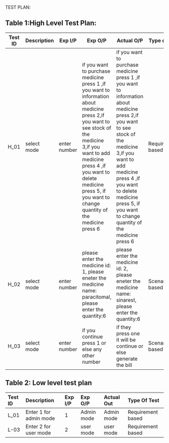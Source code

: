 TEST PLAN:

## Table 1:High Level Test Plan:

| Test ID  |  Description     |   Exp I/P   |  Exp O/P     |    Actual O/P   |  Type of test  | 
|----------|------------------|-------------|--------------|-----------------|----------------|
|  H_01    | select mode   | enter number   | if you want to purchase medicine press 1 ,if you want to information about medicine press 2,if you want to see stock of the medicine 3,if you want to add medicine press 4 ,if you want to delete medicine press 5, if you want to change quantity of the medicine press 6 | if you want to purchase medicine press 1 ,if you want to information about medicine press 2,if you want to see stock of the medicine 3,if you want to add medicine press 4 ,if you want to delete medicine press 5, if you want to change quantity of the medicine press 6  | Requirement based |
|  H_02    | select mode  |  enter number   | please enter the medicine id: 1, please eneter the medicine name: paracitomal, please enter the quantity:6 | please enter the medicine id: 2, please eneter the medicine name: sinarest, please enter the quantity:6 | Scenario based |
|  H_03    | select mode  |  enter number   | if you continue press 1 or else any other number | if they press one it will be continue or else generate the bill | Scenario based |



## Table 2: Low level test plan
|Test ID|Description|Exp I/P|Exp O/P|Actual Out|Type Of Test|
|:-----------|:----------|:---------|:----------|:---------|:-------|
|L_01|Enter 1 for admin mode|1|Admin mode|Admin mode|Requirement based|
|L-03|Enter 2 for user mode |2 |user mode|user mode|Requirement based|




